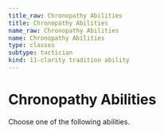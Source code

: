 ```yaml
---
title_raw: Chronopathy Abilities
title: Chronopathy Abilities
name_raw: Chronopathy Abilities
name: Chronopathy Abilities
type: classes
subtype: tactician
kind: 11-clarity tradition ability
---
```


# Chronopathy Abilities

Choose one of the following abilities.
